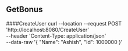 ## GetBonus

####CreateUser
curl --location --request POST 'http://localhost:8080/CreateUser' \
--header 'Content-Type: application/json' \
--data-raw '{
"Name": "Ashish",
"Id": 1000000
}'